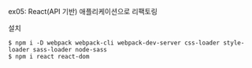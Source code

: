ex05: React(API 기반) 애플리케이션으로 리팩토링

설치
```
$ npm i -D webpack webpack-cli webpack-dev-server css-loader style-loader sass-loader node-sass
$ npm i react react-dom
```